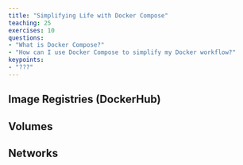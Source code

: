 ```yaml
---
title: "Simplifying Life with Docker Compose"
teaching: 25
exercises: 10
questions:
- "What is Docker Compose?"
- "How can I use Docker Compose to simplify my Docker workflow?"
keypoints:
- "???"
---
```


## Image Registries (DockerHub)

## Volumes

## Networks

